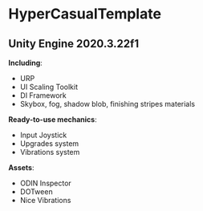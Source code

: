 # HyperCasualTemplate 
## Unity Engine 2020.3.22f1

**Including**:
- URP
- UI Scaling Toolkit
- DI Framework
- Skybox, fog, shadow blob, finishing stripes materials

**Ready-to-use mechanics**:
- Input Joystick
- Upgrades system
- Vibrations system

**Assets**:
- ODIN Inspector
- DOTween
- Nice Vibrations
